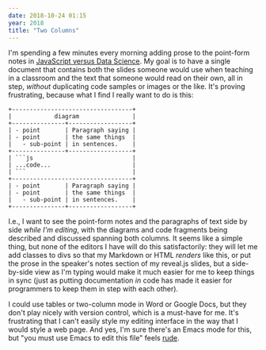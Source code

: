 ```yaml
---
date: 2018-10-24 01:15
year: 2018
title: "Two Columns"
---
```


I'm spending a few minutes every morning adding prose to the point-form notes in
[JavaScript versus Data Science](https://software-tools-in-javascript.github.io/js-vs-ds/en/).
My goal is to have a single document that contains both
the slides someone would use when teaching in a classroom
and the text that someone would read on their own,
all in step,
*without* duplicating code samples or images or the like.
It's proving frustrating,
because what I find I really want to do is this:

    +----------------------------------+
    |            diagram               |
    +---------------+------------------+
    | - point       | Paragraph saying |
    | - point       | the same things  |
    |   - sub-point | in sentences.    |
    +---------------+------------------+
    | ```js                            |
    | ...code...                       |
    | ```                              |
    +----------------------------------+
    | - point       | Paragraph saying |
    | - point       | the same things  |
    |   - sub-point | in sentences.    |
    +---------------+------------------+

I.e.,
I want to see the point-form notes and the paragraphs of text side by side *while I'm editing*,
with the diagrams and code fragments being described and discussed spanning both columns.
It seems like a simple thing,
but none of the editors I have will do this satisfactorily:
they will let me add classes to divs so that my Markdown or HTML *renders* like this,
or put the prose in the speaker's notes section of my reveal.js slides,
but a side-by-side view as I'm typing would make it much easier for me to keep things in sync
(just as putting documentation *in* code has made it easier for programmers to keep them in step with each other).

I could use tables or two-column mode in Word or Google Docs,
but they don't play nicely with version control,
which is a must-have for me.
It's frustrating that I can't easily style my editing interface
in the way that I would style a web page.
And yes,
I'm sure there's an Emacs mode for this,
but "you must use Emacs to edit this file" feels [rude](http://b.z19r.com/post/did-you-just-tell-me-to-go-fuck-myself).
